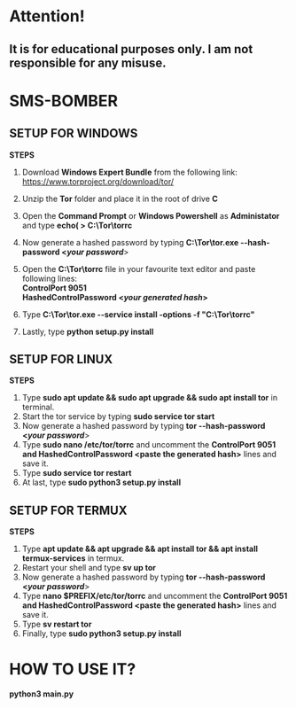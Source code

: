 <h1>Attention!</h1>
<h2>It is for educational purposes only. I am not responsible for any misuse.</h2>

# SMS-BOMBER

<h2>SETUP FOR WINDOWS</h2>

<b> STEPS</b></br>
1. Download <b>Windows Expert Bundle</b> from the following link:<br/>
https://www.torproject.org/download/tor/
2. Unzip the <b>Tor</b> folder and place it in the root of drive <b>C</b>
3. Open the <b>Command Prompt</b> or <b>Windows Powershell</b> as <b>Administator</b> and type <b>echo( > C:\Tor\torrc</b>
4. Now generate a hashed password by typing <b>C:\Tor\tor.exe --hash-password <<i>your password</i></b>>
5. Open the <b>C:\Tor\torrc</b> file in your favourite text editor and paste following lines:<br/> <b>ControlPort 9051</b><br/><b>HashedControlPassword <<i>your generated hash</i>></b>
  
6. Type <b>C:\Tor\tor.exe --service install -options -f "C:\Tor\torrc"</b>
7. Lastly, type <b>python setup.py install</b>
<h2>SETUP FOR LINUX</h2>

<b> STEPS</b></br>
1. Type <b>sudo apt update && sudo apt upgrade && sudo apt install tor</b> in terminal.
2. Start the tor service by typing <b>sudo service tor start</b>
3. Now generate a hashed password by typing <b>tor --hash-password <<i>your password</i></b>>
4. Type <b>sudo nano /etc/tor/torrc</b> and uncomment the <b>ControlPort 9051 and HashedControlPassword <<span>paste the generated hash></span></b> lines and save it.
5. Type <b>sudo service tor restart</b>
6. At last, type <b>sudo python3 setup.py install</b>
<h2>SETUP FOR TERMUX</h2>

<b> STEPS</b></br>
1. Type <b>apt update && apt upgrade && apt install tor && apt install termux-services</b> in termux.
3. Restart your shell and type <b>sv up tor</b>
4. Now generate a hashed password by typing <b>tor --hash-password <<i>your password</i></b>>
5. Type <b>nano $PREFIX/etc/tor/torrc</b> and uncomment the <b>ControlPort 9051 and HashedControlPassword <<span>paste the generated hash></span></b> lines and save it.
6. Type <b>sv restart tor</b>
7. Finally, type <b>sudo python3 setup.py install</b>

# HOW TO USE IT?
<b>python3 main.py</b>


